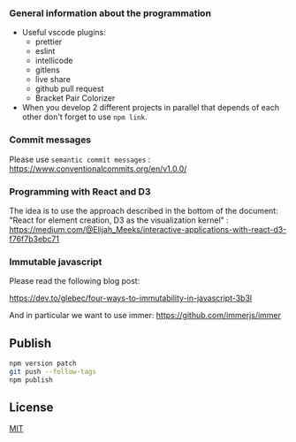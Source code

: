 ### General information about the programmation

- Useful vscode plugins:
  - prettier
  - eslint
  - intellicode
  - gitlens
  - live share
  - github pull request
  - Bracket Pair Colorizer
- When you develop 2 different projects in parallel that depends of each other don't forget to use `npm link`.

### Commit messages

Please use `semantic commit messages` : https://www.conventionalcommits.org/en/v1.0.0/

### Programming with React and D3

The idea is to use the approach described in the bottom of the document:
"React for element creation, D3 as the visualization kernel" :
https://medium.com/@Elijah_Meeks/interactive-applications-with-react-d3-f76f7b3ebc71

### Immutable javascript

Please read the following blog post:

https://dev.to/glebec/four-ways-to-immutability-in-javascript-3b3l

And in particular we want to use immer: https://github.com/immerjs/immer

## Publish

```bash
npm version patch
git push --follow-tags
npm publish
```

## License

[MIT](./LICENSE)

[npm-image]: https://img.shields.io/npm/v/nmrium.svg
[npm-url]: https://npmjs.org/package/nmrium
[ci-image]: https://github.com/cheminfo/nmrium/workflows/Node.js%20CI/badge.svg?branch=master
[ci-url]: https://github.com/cheminfo/nmrium/actions?query=workflow%3A%22Node.js+CI%22
[download-image]: https://img.shields.io/npm/dm/nmrium.svg
[download-url]: https://npmjs.org/package/nmrium
